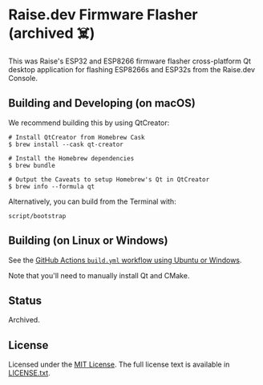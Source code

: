 # Raise.dev Firmware Flasher (archived ☠️)

This was Raise's ESP32 and ESP8266 firmware flasher cross-platform Qt desktop application for flashing ESP8266s and ESP32s from the Raise.dev Console.

## Building and Developing (on macOS)

We recommend building this by using QtCreator:

```console
# Install QtCreator from Homebrew Cask
$ brew install --cask qt-creator

# Install the Homebrew dependencies
$ brew bundle

# Output the Caveats to setup Homebrew's Qt in QtCreator
$ brew info --formula qt
```

Alternatively, you can build from the Terminal with:

```console
script/bootstrap
```

## Building (on Linux or Windows)

See the [GitHub Actions `build.yml` workflow using Ubuntu or Windows](https://github.com/raisedevs/flasher/blob/main/.github/workflows/build.yml).

Note that you'll need to manually install Qt and CMake.

## Status

Archived.

## License

Licensed under the [MIT License](https://en.wikipedia.org/wiki/MIT_License).
The full license text is available in [LICENSE.txt](https://github.com/raisedevs/raise-dev-library/blob/master/LICENSE.txt).
